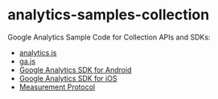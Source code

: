 analytics-samples-collection
============================

Google Analytics Sample Code for Collection APIs and SDKs:
- [analytics.js](https://developers.google.com/analytics/devguides/collection/analyticsjs/)
- [ga.js](https://developers.google.com/analytics/devguides/collection/gajs/)
- [Google Analytics SDK for Android](https://developers.google.com/analytics/devguides/collection/android/v2/)
- [Google Analytics SDK for iOS](https://developers.google.com/analytics/devguides/collection/ios/v2/)
- [Measurement Protocol](https://developers.google.com/analytics/devguides/collection/protocol/v1/)
